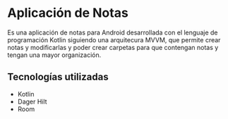 # Aplicación de Notas
Es una aplicación de notas para Android desarrollada con el lenguaje de programación Kotlin siguiendo una arquitecura MVVM, que permite crear notas y modificarlas y poder crear carpetas para que contengan notas y tengan una mayor organización.

## Tecnologías utilizadas
- Kotlin
- Dager Hilt
- Room
